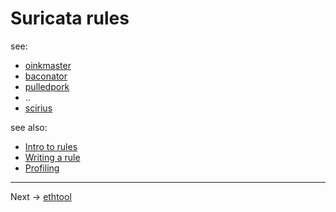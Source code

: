 # Suricata rules

see:
* [oinkmaster](http://oinkmaster.sourceforge.net/)
* [baconator](https://code.google.com/archive/p/baconator/wikis/About.wiki)
* [pulledpork](https://code.google.com/archive/p/pulledpork/wikis/Timeline.wiki)
* ..
* [scirius](/Suricata/scirius/README.md)



see also:

* [Intro to rules](rules.intro.md)
* [Writing a rule](writing.first.rule.md)
* [Profiling](rules.profiling.md)

----

Next -> [ethtool](ethtool.md)
